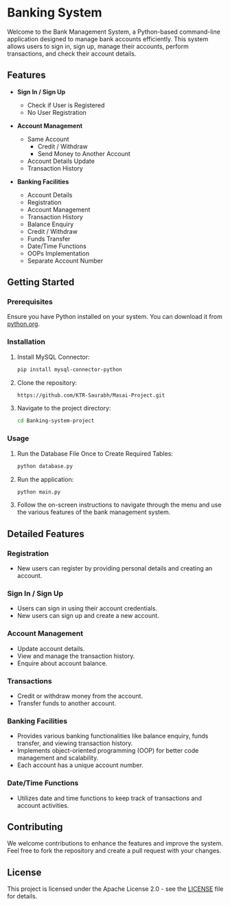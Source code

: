 # Banking System

Welcome to the Bank Management System, a Python-based command-line application designed to manage bank accounts efficiently. This system allows users to sign in, sign up, manage their accounts, perform transactions, and check their account details.

## Features

- **Sign In / Sign Up**
  - Check if User is Registered
  - No User Registration

- **Account Management**
  - Same Account
    - Credit / Withdraw
    - Send Money to Another Account
  - Account Details Update
  - Transaction History

- **Banking Facilities**
  - Account Details
  - Registration
  - Account Management
  - Transaction History
  - Balance Enquiry
  - Credit / Withdraw
  - Funds Transfer
  - Date/Time Functions
  - OOPs Implementation
  - Separate Account Number

## Getting Started

### Prerequisites

Ensure you have Python installed on your system. You can download it from [python.org](https://www.python.org/downloads/).

### Installation
1. Install MySQL Connector:
    ```bash
    pip install mysql-connector-python
    ```
2. Clone the repository:
    ```bash
   https://github.com/KTR-Saurabh/Masai-Project.git
    ```
3. Navigate to the project directory:
    ```bash
    cd Banking-system-project
    ```

### Usage
1. Run the Database File Once to Create Required Tables:
    ```bash
    python database.py
    ```
2. Run the application:
    ```bash
    python main.py
    ```
3. Follow the on-screen instructions to navigate through the menu and use the various features of the bank management system.

## Detailed Features

### Registration

- New users can register by providing personal details and creating an account.

### Sign In / Sign Up

- Users can sign in using their account credentials.
- New users can sign up and create a new account.

### Account Management

- Update account details.
- View and manage the transaction history.
- Enquire about account balance.

### Transactions

- Credit or withdraw money from the account.
- Transfer funds to another account.

### Banking Facilities

- Provides various banking functionalities like balance enquiry, funds transfer, and viewing transaction history.
- Implements object-oriented programming (OOP) for better code management and scalability.
- Each account has a unique account number.

### Date/Time Functions

- Utilizes date and time functions to keep track of transactions and account activities.

## Contributing

We welcome contributions to enhance the features and improve the system. Feel free to fork the repository and create a pull request with your changes.

## License

This project is licensed under the Apache License 2.0 - see the [LICENSE](LICENSE) file for details.
